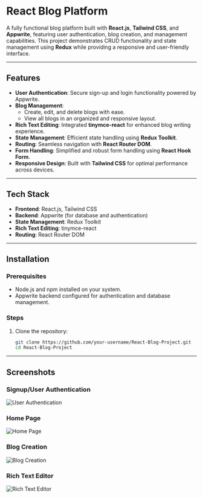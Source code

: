 # React Blog Platform

A fully functional blog platform built with **React.js**, **Tailwind CSS**, and **Appwrite**, featuring user authentication, blog creation, and management capabilities. This project demonstrates CRUD functionality and state management using **Redux** while providing a responsive and user-friendly interface.

---

## Features

- **User Authentication**: Secure sign-up and login functionality powered by Appwrite.
- **Blog Management**:
  - Create, edit, and delete blogs with ease.
  - View all blogs in an organized and responsive layout.
- **Rich Text Editing**: Integrated **tinymce-react** for enhanced blog writing experience.
- **State Management**: Efficient state handling using **Redux Toolkit**.
- **Routing**: Seamless navigation with **React Router DOM**.
- **Form Handling**: Simplified and robust form handling using **React Hook Form**.
- **Responsive Design**: Built with **Tailwind CSS** for optimal performance across devices.

---

## Tech Stack

- **Frontend**: React.js, Tailwind CSS
- **Backend**: Appwrite (for database and authentication)
- **State Management**: Redux Toolkit
- **Rich Text Editing**: tinymce-react
- **Routing**: React Router DOM

---

## Installation

### Prerequisites
- Node.js and npm installed on your system.
- Appwrite backend configured for authentication and database management.

### Steps
1. Clone the repository:
   ```bash
   git clone https://github.com/your-username/React-Blog-Project.git
   cd React-Blog-Project

---

## Screenshots

### Signup/User Authentication  
![User Authentication](./assets/Screenshot%202024-11-01%20203345.png)  

### Home Page  
![Home Page](./assets/Screenshot%202024-11-01%20212720.png)   

### Blog Creation  
![Blog Creation](./assets/Screenshot%202024-11-01%20211548.png)  

### Rich Text Editor  
![Rich Text Editor](./assets/Screenshot%202024-11-01%20204405.png)  

 
